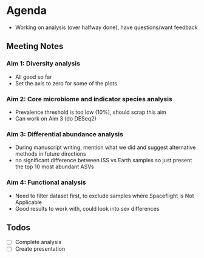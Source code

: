 # Agenda
 - Working on analysis (over halfway done), have questions/want feedback

## Meeting Notes
### Aim 1: Diversity analysis
- All good so far
- Set the axis to zero for some of the plots

### Aim 2: Core microbiome and indicator species analysis
- Prevalence threshold is too low (10%), should scrap this aim
- Can work on Aim 3 (do DESeq2)

### Aim 3: Differential abundance analysis
- During manuscript writing, mention what we did and suggest alternative methods in future directions
- no significant difference between ISS vs Earth samples so just present the top 10 most abundant ASVs

### Aim 4: Functional analysis
- Need to filter dataset first, to exclude samples where Spaceflight is Not Applicable
- Good results to work with, could look into sex differences

## Todos
- [ ] Complete analysis
- [ ] Create presentation
